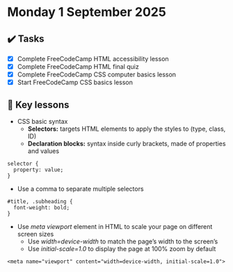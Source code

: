 # Monday 1 September 2025

## ✔️ Tasks

- [x] Complete FreeCodeCamp HTML accessibility lesson
- [x] Complete FreeCodeCamp HTML final quiz
- [x] Complete FreeCodeCamp CSS computer basics lesson
- [x] Start FreeCodeCamp CSS basics lesson

## 📓 Key lessons

- CSS basic syntax
	- **Selectors:** targets HTML elements to apply the styles to (type, class, ID)
	- **Declaration blocks:** syntax inside curly brackets, made of properties and values
```
selector {
  property: value;
}
```
- Use a comma to separate multiple selectors
```
#title, .subheading {
  font-weight: bold;
}
```
- Use *meta viewport* element in HTML to scale your page on different screen sizes
	- Use *width=device-width* to match the page’s width to the screen’s
	- Use *initial-scale=1.0* to display the page at 100% zoom by default
```
<meta name="viewport" content="width=device-width, initial-scale=1.0">
```
